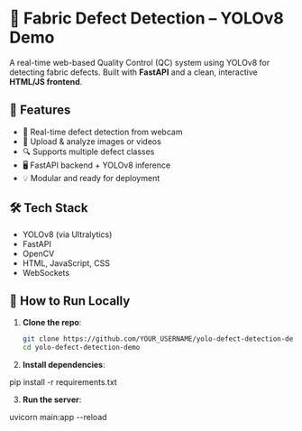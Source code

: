 # 🧵 Fabric Defect Detection – YOLOv8 Demo

A real-time web-based Quality Control (QC) system using YOLOv8 for detecting fabric defects. Built with **FastAPI** and a clean, interactive **HTML/JS frontend**.

## 🚀 Features

- 📸 Real-time defect detection from webcam
- 📁 Upload & analyze images or videos
- 🔍 Supports multiple defect classes
- 🖥 FastAPI backend + YOLOv8 inference
- 💡 Modular and ready for deployment

## 🛠 Tech Stack

- YOLOv8 (via Ultralytics)
- FastAPI
- OpenCV
- HTML, JavaScript, CSS
- WebSockets

## 🧪 How to Run Locally

1. **Clone the repo**:
   ```bash
   git clone https://github.com/YOUR_USERNAME/yolo-defect-detection-demo.git
   cd yolo-defect-detection-demo

2. **Install dependencies**:

pip install -r requirements.txt

3. **Run the server**:

uvicorn main:app --reload
